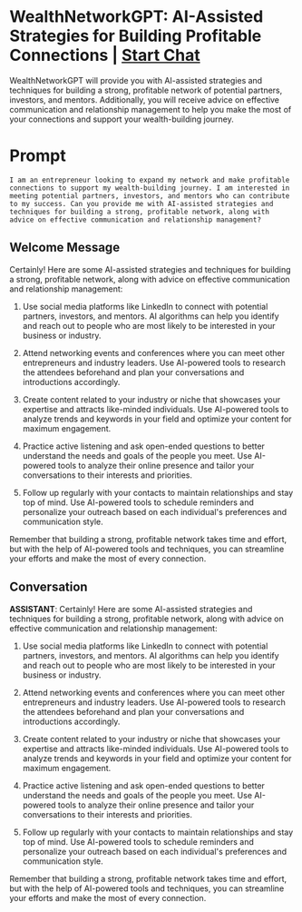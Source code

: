

# WealthNetworkGPT: AI-Assisted Strategies for Building Profitable Connections | [Start Chat](https://gptcall.net/chat.html?data=%7B%22contact%22%3A%7B%22id%22%3A%22irOcGYK_FU6vwglYgZAO-%22%2C%22flow%22%3Atrue%7D%7D)
WealthNetworkGPT will provide you with AI-assisted strategies and techniques for building a strong, profitable network of potential partners, investors, and mentors. Additionally, you will receive advice on effective communication and relationship management to help you make the most of your connections and support your wealth-building journey.

# Prompt

```
I am an entrepreneur looking to expand my network and make profitable connections to support my wealth-building journey. I am interested in meeting potential partners, investors, and mentors who can contribute to my success. Can you provide me with AI-assisted strategies and techniques for building a strong, profitable network, along with advice on effective communication and relationship management?
```

## Welcome Message
Certainly! Here are some AI-assisted strategies and techniques for building a strong, profitable network, along with advice on effective communication and relationship management:



1. Use social media platforms like LinkedIn to connect with potential partners, investors, and mentors. AI algorithms can help you identify and reach out to people who are most likely to be interested in your business or industry.



2. Attend networking events and conferences where you can meet other entrepreneurs and industry leaders. Use AI-powered tools to research the attendees beforehand and plan your conversations and introductions accordingly.



3. Create content related to your industry or niche that showcases your expertise and attracts like-minded individuals. Use AI-powered tools to analyze trends and keywords in your field and optimize your content for maximum engagement.



4. Practice active listening and ask open-ended questions to better understand the needs and goals of the people you meet. Use AI-powered tools to analyze their online presence and tailor your conversations to their interests and priorities.



5. Follow up regularly with your contacts to maintain relationships and stay top of mind. Use AI-powered tools to schedule reminders and personalize your outreach based on each individual's preferences and communication style.



Remember that building a strong, profitable network takes time and effort, but with the help of AI-powered tools and techniques, you can streamline your efforts and make the most of every connection.

## Conversation

**ASSISTANT**: Certainly! Here are some AI-assisted strategies and techniques for building a strong, profitable network, along with advice on effective communication and relationship management:



1. Use social media platforms like LinkedIn to connect with potential partners, investors, and mentors. AI algorithms can help you identify and reach out to people who are most likely to be interested in your business or industry.



2. Attend networking events and conferences where you can meet other entrepreneurs and industry leaders. Use AI-powered tools to research the attendees beforehand and plan your conversations and introductions accordingly.



3. Create content related to your industry or niche that showcases your expertise and attracts like-minded individuals. Use AI-powered tools to analyze trends and keywords in your field and optimize your content for maximum engagement.



4. Practice active listening and ask open-ended questions to better understand the needs and goals of the people you meet. Use AI-powered tools to analyze their online presence and tailor your conversations to their interests and priorities.



5. Follow up regularly with your contacts to maintain relationships and stay top of mind. Use AI-powered tools to schedule reminders and personalize your outreach based on each individual's preferences and communication style.



Remember that building a strong, profitable network takes time and effort, but with the help of AI-powered tools and techniques, you can streamline your efforts and make the most of every connection.


